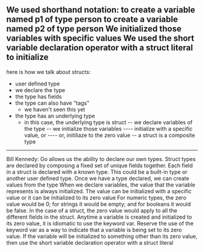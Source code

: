  We used shorthand notation:
 to create a variable named p1 of type person
 to create a variable named p2 of type person
 We initialized those variables with specific values
 We used the short variable declaration operator with a struct literal to initialize
 ----------------------------------------
here is how we talk about structs:
 - user defined type
 - we declare the type
 - the type has fields
 - the type can also have "tags"
    - we haven't seen this yet
 - the type has an underlying type
    - in this case, the underlying type is struct
 -- we declare variables of the type
 -- we initialize those variables
 ---- initialize with a specific value, or
 ---- or, initiliaze to the zero value
 -- a struct is a composite type
 ----------------------------------------
 Bill Kennedy:
 Go allows us the ability to declare our own types.
 Struct types are declared by composing a fixed set of unique fields together.
 Each field in a struct is declared with a known type.
 This could be a built-in type or another user defined type.
 Once we have a type declared, we can create values from the type
 When we declare variables, the value that the variable represents is always initialized.
 The value can be initialized with a specific value or it can be initialized to its zero value
 For numeric types, the zero value would be 0; for strings it would be empty;
 and for booleans it would be false.
 In the case of a struct, the zero value would apply to all the different fields in the struct.
 Anytime a variable is created and initialized to its zero value, it is idiomatic to use the keyword var.
 Reserve the use of the keyword var as a way to indicate that a variable is being set to its zero value.
 If the variable will be initialized to something other than its zero value,
 then use the short variable declaration operator with a struct literal
